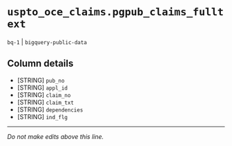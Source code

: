 # `uspto_oce_claims.pgpub_claims_fulltext`
`bq-1` | `bigquery-public-data`

## Column details
* [STRING]    `pub_no`
* [STRING]    `appl_id`
* [STRING]    `claim_no`
* [STRING]    `claim_txt`
* [STRING]    `dependencies`
* [STRING]    `ind_flg`

-------------------------------------------------------------------------------
*Do not make edits above this line.*
